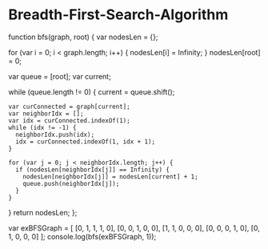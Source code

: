 # Breadth-First-Search-Algorithm

function bfs(graph, root) {
  var nodesLen = {};
  
  for (var i = 0; i < graph.length; i++) {
    nodesLen[i] = Infinity;
  }
  nodesLen[root] = 0; 
  
  var queue = [root]; 
  var current; 

  while (queue.length != 0) {
    current = queue.shift();
    
    var curConnected = graph[current];
    var neighborIdx = []; 
    var idx = curConnected.indexOf(1); 
    while (idx != -1) {
      neighborIdx.push(idx); 
      idx = curConnected.indexOf(1, idx + 1); 
    }
    
    for (var j = 0; j < neighborIdx.length; j++) {
      if (nodesLen[neighborIdx[j]] == Infinity) {
        nodesLen[neighborIdx[j]] = nodesLen[current] + 1;
        queue.push(neighborIdx[j]); 
      }
    }
  }
  return nodesLen;
};

var exBFSGraph = [
  [0, 1, 1, 1, 0],
  [0, 0, 1, 0, 0],
  [1, 1, 0, 0, 0],
  [0, 0, 0, 1, 0],
  [0, 1, 0, 0, 0]
];
console.log(bfs(exBFSGraph, 1));
